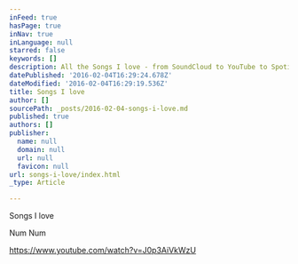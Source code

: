 ```yaml
---
inFeed: true
hasPage: true
inNav: true
inLanguage: null
starred: false
keywords: []
description: All the Songs I love - from SoundCloud to YouTube to Spotify Snippets
datePublished: '2016-02-04T16:29:24.678Z'
dateModified: '2016-02-04T16:29:19.536Z'
title: Songs I love
author: []
sourcePath: _posts/2016-02-04-songs-i-love.md
published: true
authors: []
publisher:
  name: null
  domain: null
  url: null
  favicon: null
url: songs-i-love/index.html
_type: Article

---
```

Songs I love

Num Num

https://www.youtube.com/watch?v=J0p3AiVkWzU